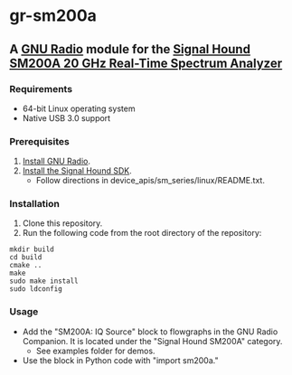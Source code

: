 # gr-sm200a

## A [GNU Radio](https://www.gnuradio.org) module for the [Signal Hound SM200A 20 GHz Real-Time Spectrum Analyzer](https://signalhound.com/products/sm200a-20-ghz-real-time-spectrum-analyzer/)

### Requirements

- 64-bit Linux operating system
- Native USB 3.0 support

### Prerequisites

1. [Install GNU Radio](https://wiki.gnuradio.org/index.php/InstallingGR).
2. [Install the Signal Hound SDK](https://signalhound.com/software/signal-hound-software-development-kit-sdk/).
    - Follow directions in device_apis/sm_series/linux/README.txt.

### Installation

1. Clone this repository.
2. Run the following code from the root directory of the repository:

```
mkdir build
cd build
cmake ..
make
sudo make install
sudo ldconfig
```

### Usage

- Add the "SM200A: IQ Source" block to flowgraphs in the GNU Radio Companion. It is located under the "Signal Hound SM200A" category.
    - See examples folder for demos.
- Use the block in Python code with "import sm200a."
